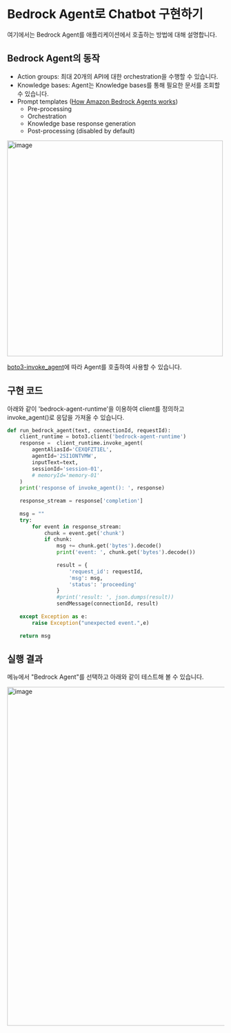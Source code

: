 # Bedrock Agent로 Chatbot 구현하기

여기에서는 Bedrock Agent를 애플리케이션에서 호출하는 방법에 대해 설명합니다.

## Bedrock Agent의 동작

- Action groups: 최대 20개의 API에 대한 orchestration을 수행할 수 있습니다.
- Knowledge bases: Agent는 Knowledge bases를 통해 필요한 문서를 조회할 수 있습니다.
- Prompt templates ([How Amazon Bedrock Agents works](https://docs.aws.amazon.com/bedrock/latest/userguide/agents-how.html))
    - Pre-processing
    - Orchestration
    - Knowledge base response generation
    - Post-processing (disabled by default)



<img width="500" alt="image" src="https://github.com/user-attachments/assets/42d19975-5ccc-4f8b-b928-f917a54241f9">


[boto3-invoke_agent](https://boto3.amazonaws.com/v1/documentation/api/latest/reference/services/bedrock-agent-runtime/client/invoke_agent.html)에 따라 Agent를 호출하여 사용할 수 있습니다.

## 구현 코드

아래와 같이 'bedrock-agent-runtime'을 이용하여 client를 정의하고 invoke_agent()로 응답을 가져올 수 있습니다. 

```python
def run_bedrock_agent(text, connectionId, requestId):
    client_runtime = boto3.client('bedrock-agent-runtime')
    response =  client_runtime.invoke_agent(
        agentAliasId='CEXQFZT1EL',
        agentId='2SI1ONTVMW',
        inputText=text,
        sessionId='session-01',
        # memoryId='memory-01'
    )
    print('response of invoke_agent(): ', response)
    
    response_stream = response['completion']
    
    msg = ""
    try:
        for event in response_stream:
            chunk = event.get('chunk')
            if chunk:
                msg += chunk.get('bytes').decode()
                print('event: ', chunk.get('bytes').decode())
                
                result = {
                    'request_id': requestId,
                    'msg': msg,
                    'status': 'proceeding'
                }
                #print('result: ', json.dumps(result))
                sendMessage(connectionId, result)
                                
    except Exception as e:
        raise Exception("unexpected event.",e)
        
    return msg
```

## 실행 결과

메뉴에서 "Bedrock Agent"를 선택하고 아래와 같이 테스트해 볼 수 있습니다.

<img width="785" alt="image" src="https://github.com/user-attachments/assets/4d58d2f7-7d95-4477-806f-309be24735e9">

